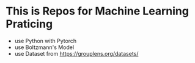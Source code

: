 # This is Repos for Machine Learning Praticing

- use Python with Pytorch 
- use Boltzmann's Model
- use Dataset from https://grouplens.org/datasets/
